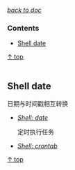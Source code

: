 [*back to doc*](https://github.com/malw2020/learn/tree/master/doc#contents)<br>

### Contents

- [Shell date](#shell-date)

[↑ top](#contents)
<br><br>


## Shell date

  日期与时间戳相互转换
- [*Shell: date*](https://github.com/malw2020/learn/tree/master/doc/shell/date)

  定时执行任务
- [*Shell: crontab*](https://github.com/malw2020/learn/tree/master/doc/shell/crontab)

[↑ top](#contents)
<br><br>


